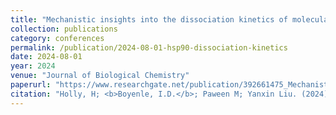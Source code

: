 ```yaml
---
title: "Mechanistic insights into the dissociation kinetics of molecular chaperone Hsp90 inhibitors"
collection: publications
category: conferences
permalink: /publication/2024-08-01-hsp90-dissociation-kinetics
date: 2024-08-01
year: 2024
venue: "Journal of Biological Chemistry"
paperurl: "https://www.researchgate.net/publication/392661475_Mechanistic_insights_into_the_dissociation_kinetics_of_molecular_chaperone_Hsp90_inhibitors"
citation: "Holly, H; <b>Boyenle, I.D.</b>; Paween M; Yanxin Liu. (2024). Mechanistic insights into the dissociation kinetics of molecular chaperone Hsp90 inhibitors. <i>Journal of Biological Chemistry</i>. https://www.jbc.org/article/S0021-9258(25)00842-7/fulltext"
---
```

